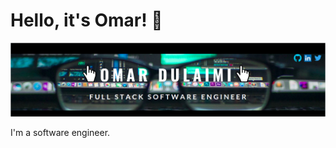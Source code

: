 # Hello, it's Omar! 👋

![Header](https://github.com/omar-dulaimi/omar-dulaimi/blob/master/assets/header.png)

I'm a software engineer.